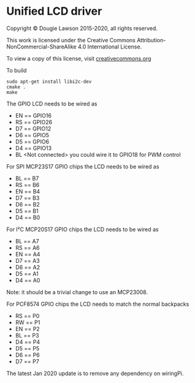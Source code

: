 Unified LCD driver
==================

Copyright &copy; Dougie Lawson 2015-2020, all rights reserved.
 
This work is licensed under the Creative Commons Attribution-NonCommercial-ShareAlike 4.0 International License.
 
 To view a copy of this license, visit [creativecommons.org]
   
[creativecommons.org]:http://creativecommons.org/licenses/by-nc-sa/4.0/deed.en_GB.  

To build
```
sudo apt-get install libi2c-dev
cmake .
make
```
The GPIO LCD needs to be wired as

* EN == GPIO16
* RS == GPIO26
* D7 == GPIO12
* D6 == GPIO5
* D5 == GPIO6
* D4 == GPIO13
* BL &lt;Not connected&gt; you could wire it to GPIO18 for PWM control
 
For SPI MCP23S17 GPIO chips the LCD needs to be wired as

* BL == B7
* RS == B6
* EN == B4
* D7 == B3
* D6 == B2
* D5 == B1
* D4 == B0

For I²C MCP20S17 GPIO chips the LCD needs to be wired as

* BL == A7
* RS == A6
* EN == A4
* D7 == A3
* D6 == A2
* D5 == A1
* D4 == A0

Note: it should be a trivial change to use an MCP23008.

For PCF8574 GPIO chips the LCD needs to match the normal backpacks

* RS == P0
* RW == P1
* EN == P2
* BL == P3
* D4 == P4
* D5 == P5
* D6 == P6
* D7 == P7

The latest Jan 2020 update is to remove any dependency on wiringPi. 
